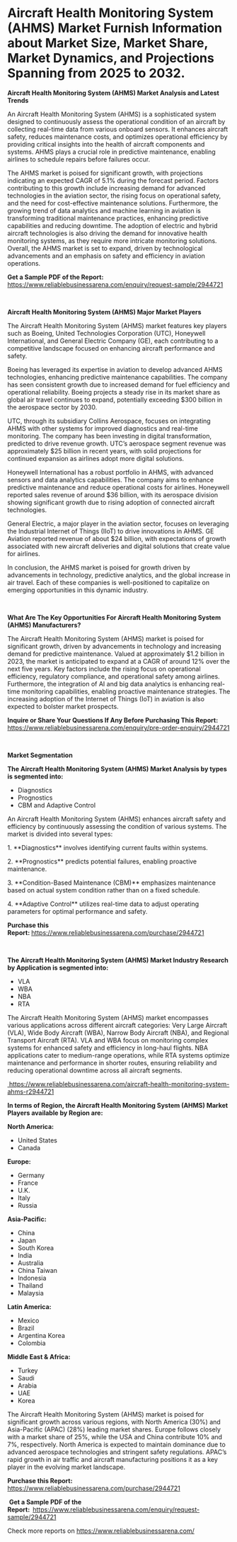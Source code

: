 <p><h1>Aircraft Health Monitoring System (AHMS) Market Furnish Information about Market Size, Market Share, Market Dynamics, and Projections Spanning from 2025 to 2032.</h1></p><p><strong>Aircraft Health Monitoring System (AHMS) Market Analysis and Latest Trends</strong></p>
<p><p>An Aircraft Health Monitoring System (AHMS) is a sophisticated system designed to continuously assess the operational condition of an aircraft by collecting real-time data from various onboard sensors. It enhances aircraft safety, reduces maintenance costs, and optimizes operational efficiency by providing critical insights into the health of aircraft components and systems. AHMS plays a crucial role in predictive maintenance, enabling airlines to schedule repairs before failures occur.</p><p>The AHMS market is poised for significant growth, with projections indicating an expected CAGR of 5.1% during the forecast period. Factors contributing to this growth include increasing demand for advanced technologies in the aviation sector, the rising focus on operational safety, and the need for cost-effective maintenance solutions. Furthermore, the growing trend of data analytics and machine learning in aviation is transforming traditional maintenance practices, enhancing predictive capabilities and reducing downtime. The adoption of electric and hybrid aircraft technologies is also driving the demand for innovative health monitoring systems, as they require more intricate monitoring solutions. Overall, the AHMS market is set to expand, driven by technological advancements and an emphasis on safety and efficiency in aviation operations.</p></p>
<p><strong>Get a Sample PDF of the Report:&nbsp;</strong> <a href="https://www.reliablebusinessarena.com/enquiry/request-sample/2944721?utm_campaign=2475&utm_medium=2&utm_source=Github&utm_content=ia&utm_term=11032025&utm_id=aircraft-health-monitoring-system-ahms">https://www.reliablebusinessarena.com/enquiry/request-sample/2944721</a></p>
<p>&nbsp;</p>
<p><strong>Aircraft Health Monitoring System (AHMS) Major Market Players</strong></p>
<p><p>The Aircraft Health Monitoring System (AHMS) market features key players such as Boeing, United Technologies Corporation (UTC), Honeywell International, and General Electric Company (GE), each contributing to a competitive landscape focused on enhancing aircraft performance and safety.</p><p>Boeing has leveraged its expertise in aviation to develop advanced AHMS technologies, enhancing predictive maintenance capabilities. The company has seen consistent growth due to increased demand for fuel efficiency and operational reliability. Boeing projects a steady rise in its market share as global air travel continues to expand, potentially exceeding $300 billion in the aerospace sector by 2030.</p><p>UTC, through its subsidiary Collins Aerospace, focuses on integrating AHMS with other systems for improved diagnostics and real-time monitoring. The company has been investing in digital transformation, predicted to drive revenue growth. UTC’s aerospace segment revenue was approximately $25 billion in recent years, with solid projections for continued expansion as airlines adopt more digital solutions.</p><p>Honeywell International has a robust portfolio in AHMS, with advanced sensors and data analytics capabilities. The company aims to enhance predictive maintenance and reduce operational costs for airlines. Honeywell reported sales revenue of around $36 billion, with its aerospace division showing significant growth due to rising adoption of connected aircraft technologies.</p><p>General Electric, a major player in the aviation sector, focuses on leveraging the Industrial Internet of Things (IIoT) to drive innovations in AHMS. GE Aviation reported revenue of about $24 billion, with expectations of growth associated with new aircraft deliveries and digital solutions that create value for airlines.</p><p>In conclusion, the AHMS market is poised for growth driven by advancements in technology, predictive analytics, and the global increase in air travel. Each of these companies is well-positioned to capitalize on emerging opportunities in this dynamic industry.</p></p>
<p>&nbsp;</p>
<p><strong>What Are The Key Opportunities For Aircraft Health Monitoring System (AHMS) Manufacturers?</strong></p>
<p><p>The Aircraft Health Monitoring System (AHMS) market is poised for significant growth, driven by advancements in technology and increasing demand for predictive maintenance. Valued at approximately $1.2 billion in 2023, the market is anticipated to expand at a CAGR of around 12% over the next five years. Key factors include the rising focus on operational efficiency, regulatory compliance, and operational safety among airlines. Furthermore, the integration of AI and big data analytics is enhancing real-time monitoring capabilities, enabling proactive maintenance strategies. The increasing adoption of the Internet of Things (IoT) in aviation is also expected to bolster market prospects.</p></p>
<p><strong>Inquire or Share Your Questions If Any Before Purchasing This Report:</strong> <a href="https://www.reliablebusinessarena.com/enquiry/pre-order-enquiry/2944721?utm_campaign=2475&utm_medium=2&utm_source=Github&utm_content=ia&utm_term=11032025&utm_id=aircraft-health-monitoring-system-ahms">https://www.reliablebusinessarena.com/enquiry/pre-order-enquiry/2944721</a></p>
<p>&nbsp;</p>
<p><strong>Market Segmentation</strong></p>
<p><strong>The Aircraft Health Monitoring System (AHMS) Market Analysis by types is segmented into:</strong></p>
<p><ul><li>Diagnostics</li><li>Prognostics</li><li>CBM and Adaptive Control</li></ul></p>
<p><p>An Aircraft Health Monitoring System (AHMS) enhances aircraft safety and efficiency by continuously assessing the condition of various systems. The market is divided into several types: </p><p>1. **Diagnostics** involves identifying current faults within systems.</p><p>2. **Prognostics** predicts potential failures, enabling proactive maintenance.</p><p>3. **Condition-Based Maintenance (CBM)** emphasizes maintenance based on actual system condition rather than on a fixed schedule.</p><p>4. **Adaptive Control** utilizes real-time data to adjust operating parameters for optimal performance and safety.</p></p>
<p><strong>Purchase this Report:&nbsp;</strong><a href="https://www.reliablebusinessarena.com/purchase/2944721?utm_campaign=2475&utm_medium=2&utm_source=Github&utm_content=ia&utm_term=11032025&utm_id=aircraft-health-monitoring-system-ahms">https://www.reliablebusinessarena.com/purchase/2944721</a></p>
<p>&nbsp;</p>
<p><strong>The Aircraft Health Monitoring System (AHMS) Market Industry Research by Application is segmented into:</strong></p>
<p><ul><li>VLA</li><li>WBA</li><li>NBA</li><li>RTA</li></ul></p>
<p><p>The Aircraft Health Monitoring System (AHMS) market encompasses various applications across different aircraft categories: Very Large Aircraft (VLA), Wide Body Aircraft (WBA), Narrow Body Aircraft (NBA), and Regional Transport Aircraft (RTA). VLA and WBA focus on monitoring complex systems for enhanced safety and efficiency in long-haul flights. NBA applications cater to medium-range operations, while RTA systems optimize maintenance and performance in shorter routes, ensuring reliability and reducing operational downtime across all aircraft segments.</p></p>
<p><a href="https://www.reliablebusinessarena.com/aircraft-health-monitoring-system-ahms-r2944721?utm_campaign=2475&utm_medium=2&utm_source=Github&utm_content=ia&utm_term=11032025&utm_id=aircraft-health-monitoring-system-ahms">&nbsp;https://www.reliablebusinessarena.com/aircraft-health-monitoring-system-ahms-r2944721</a></p>
<p><strong>In terms of Region, the Aircraft Health Monitoring System (AHMS) Market Players available by Region are:</strong></p>
<p>
    <p> <strong> North America: </strong>
        <ul>
            <li>United States</li>
            <li>Canada</li>
        </ul>
        </p> 
    <p> <strong> Europe: </strong>
        <ul>
            <li>Germany</li>
            <li>France</li>
            <li>U.K.</li>
            <li>Italy</li>
            <li>Russia</li>
        </ul>
        </p> 
    <p> <strong> Asia-Pacific: </strong>
        <ul>
            <li>China</li>
            <li>Japan</li>
            <li>South Korea</li>
            <li>India</li>
            <li>Australia</li>
            <li>China Taiwan</li>
            <li>Indonesia</li>
            <li>Thailand</li>
            <li>Malaysia</li>
        </ul>
        </p> 
    <p> <strong> Latin America: </strong>
        <ul>
            <li>Mexico</li>
            <li>Brazil</li>
            <li>Argentina Korea</li>
            <li>Colombia</li>
        </ul>
        </p> 
    <p> <strong> Middle East & Africa: </strong>
        <ul>
            <li>Turkey</li>
            <li>Saudi</li>
            <li>Arabia</li>
            <li>UAE</li>
            <li>Korea</li>
        </ul>
    </p>
    </p>
<p><p>The Aircraft Health Monitoring System (AHMS) market is poised for significant growth across various regions, with North America (30%) and Asia-Pacific (APAC) (28%) leading market shares. Europe follows closely with a market share of 25%, while the USA and China contribute 10% and 7%, respectively. North America is expected to maintain dominance due to advanced aerospace technologies and stringent safety regulations. APAC’s rapid growth in air traffic and aircraft manufacturing positions it as a key player in the evolving market landscape.</p></p>
<p><strong>Purchase this Report: </strong><a href="https://www.reliablebusinessarena.com/purchase/2944721?utm_campaign=2475&utm_medium=2&utm_source=Github&utm_content=ia&utm_term=11032025&utm_id=aircraft-health-monitoring-system-ahms">https://www.reliablebusinessarena.com/purchase/2944721</a></p>
<p>&nbsp;<strong>Get a Sample PDF of the Report:&nbsp;&nbsp;</strong><a href="https://www.reliablebusinessarena.com/enquiry/request-sample/2944721?utm_campaign=2475&utm_medium=2&utm_source=Github&utm_content=ia&utm_term=11032025&utm_id=aircraft-health-monitoring-system-ahms">https://www.reliablebusinessarena.com/enquiry/request-sample/2944721</a></p>
<p><strong></strong></p>
<p>Check more reports on <a href="https://www.reliablebusinessarena.com/?utm_campaign=2475&utm_medium=2&utm_source=Github&utm_content=ia&utm_term=11032025&utm_id=aircraft-health-monitoring-system-ahms">https://www.reliablebusinessarena.com/</a></p>
